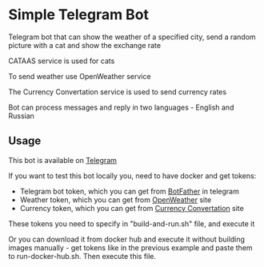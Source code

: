# Simple Telegram Bot

Telegram bot that can show the weather of a specified city, send a random picture with a cat and show the exchange rate

CATAAS service is used for cats

To send weather use OpenWeather service

The Currency Convertation service is used to send currency rates

Bot can process messages and reply in two languages - English and Russian

## Usage

This bot is available on [Telegram](https://telegram.me/java_test_2021_bot)

If you want to test this bot locally you, need to have docker and get tokens:

- Telegram bot token, which you can get from [BotFather](https://telegram.me/BotFather) in telegram 
- Weather token, which you can get from [OpenWeather](https://openweathermap.org/) site
- Currency token, which you can get from [Currency Convertation](https://free.currencyconverterapi.com/) site

These tokens you need to specify in "build-and-run.sh" file, and execute it

Or you can download it from docker hub and execute it without building images manually - get tokens like in the previous example and paste them to run-docker-hub.sh. Then execute this file.

